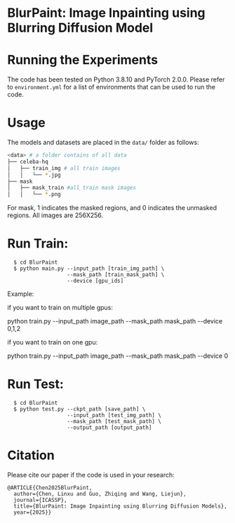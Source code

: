 
# BlurPaint: Image Inpainting using Blurring Diffusion Model


# Running the Experiments
The code has been tested on Python 3.8.10 and PyTorch 2.0.0. 
Please refer to `environment.yml` for a list of environments that can be used to run the code.

# Usage

The models and datasets are placed in the `data/` folder as follows:
```bash
<data> # a folder contains of all data
├── celeba-hq 
│   ├── train_img # all train images
│   │   └── *.jpg
├── mask 
│   ├── mask_train #all train mask images
│   │   └── *.png
```
For mask, 1 indicates the masked regions, and 0 indicates the unmasked
regions. All images are 256X256.

# Run Train:

```
  $ cd BlurPaint
  $ python main.py --input_path [train_img_path] \
                   --mask_path [train_mask_path] \
                   --device [gpu_ids]
```
Example:

if you want to train on multiple gpus:

python train.py --input_path image_path --mask_path mask_path --device 0,1,2

if you want to train on one gpu:

python train.py --input_path image_path --mask_path mask_path --device 0


# Run Test:
```
  $ cd BlurPaint
  $ python test.py --ckpt_path [save_path] \
                   --input_path [test_img_path] \
                   --mask_path [test_mask_path] \
                   --output_path [output_path]
```
# Citation
Please cite our paper if the code is used in your research:
```
@ARTICLE{Chen2025BlurPaint,
  author={Chen, Linxu and Guo, Zhiqing and Wang, Liejun},
  journal={ICASSP}, 
  title={BlurPaint: Image Inpainting using Blurring Diffusion Models}, 
  year={2025}}
```
